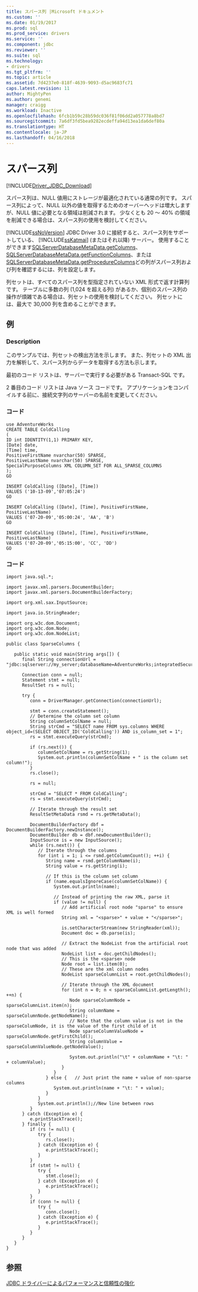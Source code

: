 ```yaml
---
title: スパース列 |Microsoft ドキュメント
ms.custom: ''
ms.date: 01/19/2017
ms.prod: sql
ms.prod_service: drivers
ms.service: ''
ms.component: jdbc
ms.reviewer: ''
ms.suite: sql
ms.technology:
- drivers
ms.tgt_pltfrm: ''
ms.topic: article
ms.assetid: 7d4237e0-818f-4639-9093-d5ac9683fc71
caps.latest.revision: 11
author: MightyPen
ms.author: genemi
manager: craigg
ms.workload: Inactive
ms.openlocfilehash: 6fcb1b59c28b59dc036f81f06dd2a057778a8bd7
ms.sourcegitcommit: 7a6df3fd5bea9282ecdeffa94d13ea1da6def80a
ms.translationtype: HT
ms.contentlocale: ja-JP
ms.lasthandoff: 04/16/2018
---
```

# <a name="sparse-columns"></a>スパース列
[!INCLUDE[Driver_JDBC_Download](../../includes/driver_jdbc_download.md)]

  スパース列は、NULL 値用にストレージが最適化されている通常の列です。 スパース列によって、NULL 以外の値を取得するためのオーバーヘッドは増大しますが、NULL 値に必要となる領域は削減されます。 少なくとも 20 ～ 40% の領域を削減できる場合は、スパース列の使用を検討してください。  
  
 [!INCLUDE[ssNoVersion](../../includes/ssnoversion_md.md)] JDBC Driver 3.0 に接続すると、スパース列をサポートしている、 [!INCLUDE[ssKatmai](../../includes/sskatmai_md.md)] (またはそれ以降) サーバー。 使用することができます[SQLServerDatabaseMetaData.getColumns](../../connect/jdbc/reference/getcolumns-method-sqlserverdatabasemetadata.md)、 [SQLServerDatabaseMetaData.getFunctionColumns](../../connect/jdbc/reference/getfunctioncolumns-method-sqlserverdatabasemetadata.md)、または[SQLServerDatabaseMetaData.getProcedureColumns](../../connect/jdbc/reference/getprocedurecolumns-method-sqlserverdatabasemetadata.md)どの列がスパース列および列を確認するには、列を設定します。  
  
 列セットは、すべてのスパース列を型指定されていない XML 形式で返す計算列です。 テーブルに多数の列 (1,024 を超える列) があるか、個別のスパース列の操作が煩雑である場合は、列セットの使用を検討してください。 列セットには、最大で 30,000 列を含めることができます。  
  
## <a name="example"></a>例  
  
### <a name="description"></a>Description  
 このサンプルでは、列セットの検出方法を示します。 また、列セットの XML 出力を解析して、スパース列からデータを取得する方法も示します。  
  
 最初のコード リストは、サーバーで実行する必要がある Transact-SQL です。  
  
 2 番目のコード リストは Java ソース コードです。 アプリケーションをコンパイルする前に、接続文字列のサーバーの名前を変更してください。  
  
### <a name="code"></a>コード  
  
```  
use AdventureWorks  
CREATE TABLE ColdCalling  
(  
ID int IDENTITY(1,1) PRIMARY KEY,  
[Date] date,  
[Time] time,  
PositiveFirstName nvarchar(50) SPARSE,  
PositiveLastName nvarchar(50) SPARSE,  
SpecialPurposeColumns XML COLUMN_SET FOR ALL_SPARSE_COLUMNS  
);  
GO  
  
INSERT ColdCalling ([Date], [Time])  
VALUES ('10-13-09','07:05:24')  
GO  
  
INSERT ColdCalling ([Date], [Time], PositiveFirstName, PositiveLastName)  
VALUES ('07-20-09','05:00:24', 'AA', 'B')  
GO  
  
INSERT ColdCalling ([Date], [Time], PositiveFirstName, PositiveLastName)  
VALUES ('07-20-09','05:15:00', 'CC', 'DD')  
GO  
```  
  
### <a name="code"></a>コード  
  
```  
import java.sql.*;  
  
import javax.xml.parsers.DocumentBuilder;  
import javax.xml.parsers.DocumentBuilderFactory;  
  
import org.xml.sax.InputSource;  
  
import java.io.StringReader;  
  
import org.w3c.dom.Document;  
import org.w3c.dom.Node;  
import org.w3c.dom.NodeList;  
  
public class SparseColumns {  
  
   public static void main(String args[]) {  
      final String connectionUrl = "jdbc:sqlserver://my_server;databaseName=AdventureWorks;integratedSecurity=true;";  
  
      Connection conn = null;  
      Statement stmt = null;  
      ResultSet rs = null;  
  
      try {  
         conn = DriverManager.getConnection(connectionUrl);  
  
         stmt = conn.createStatement();  
         // Determine the column set column  
         String columnSetColName = null;  
         String strCmd = "SELECT name FROM sys.columns WHERE object_id=(SELECT OBJECT_ID('ColdCalling')) AND is_column_set = 1";  
         rs = stmt.executeQuery(strCmd);  
  
         if (rs.next()) {  
            columnSetColName = rs.getString(1);  
            System.out.println(columnSetColName + " is the column set column!");  
         }  
         rs.close();  
  
         rs = null;   
  
         strCmd = "SELECT * FROM ColdCalling";  
         rs = stmt.executeQuery(strCmd);  
  
         // Iterate through the result set  
         ResultSetMetaData rsmd = rs.getMetaData();  
  
         DocumentBuilderFactory dbf = DocumentBuilderFactory.newInstance();  
         DocumentBuilder db = dbf.newDocumentBuilder();  
         InputSource is = new InputSource();  
         while (rs.next()) {  
            // Iterate through the columns  
            for (int i = 1; i <= rsmd.getColumnCount(); ++i) {  
               String name = rsmd.getColumnName(i);  
               String value = rs.getString(i);  
  
               // If this is the column set column  
               if (name.equalsIgnoreCase(columnSetColName)) {  
                  System.out.println(name);  
  
                  // Instead of printing the raw XML, parse it  
                  if (value != null) {  
                     // Add artificial root node "sparse" to ensure XML is well formed  
                     String xml = "<sparse>" + value + "</sparse>";  
  
                     is.setCharacterStream(new StringReader(xml));  
                     Document doc = db.parse(is);  
  
                     // Extract the NodeList from the artificial root node that was added  
                     NodeList list = doc.getChildNodes();  
                     // This is the <sparse> node  
                     Node root = list.item(0);   
                     // These are the xml column nodes  
                     NodeList sparseColumnList = root.getChildNodes();   
  
                     // Iterate through the XML document  
                     for (int n = 0; n < sparseColumnList.getLength(); ++n) {  
                        Node sparseColumnNode = sparseColumnList.item(n);  
                        String columnName = sparseColumnNode.getNodeName();  
                        // Note that the column value is not in the sparseColumNode, it is the value of the first child of it  
                        Node sparseColumnValueNode = sparseColumnNode.getFirstChild();  
                        String columnValue = sparseColumnValueNode.getNodeValue();  
  
                        System.out.println("\t" + columnName + "\t: " + columnValue);  
                     }  
                  }  
               } else {   // Just print the name + value of non-sparse columns  
                  System.out.println(name + "\t: " + value);  
               }  
            }  
            System.out.println();//New line between rows  
         }  
      } catch (Exception e) {  
         e.printStackTrace();  
      } finally {  
         if (rs != null) {  
            try {  
               rs.close();  
            } catch (Exception e) {  
               e.printStackTrace();  
            }  
         }  
         if (stmt != null) {  
            try {  
               stmt.close();  
            } catch (Exception e) {  
               e.printStackTrace();  
            }  
         }  
         if (conn != null) {  
            try {  
               conn.close();  
            } catch (Exception e) {  
               e.printStackTrace();  
            }  
         }  
      }  
   }        
}  
```  
  
## <a name="see-also"></a>参照  
 [JDBC ドライバーによるパフォーマンスと信頼性の強化](../../connect/jdbc/improving-performance-and-reliability-with-the-jdbc-driver.md)  
  
  
